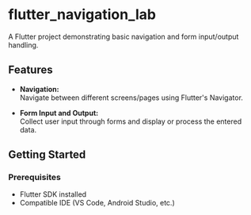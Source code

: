 # flutter_navigation_lab

A Flutter project demonstrating basic navigation and form input/output handling.

## Features

- **Navigation:**  
  Navigate between different screens/pages using Flutter's Navigator.

- **Form Input and Output:**  
  Collect user input through forms and display or process the entered data.

## Getting Started

### Prerequisites

- Flutter SDK installed
- Compatible IDE (VS Code, Android Studio, etc.)
